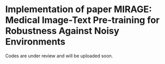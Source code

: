 # Implementation of paper MIRAGE: Medical Image-Text Pre-training for Robustness Against Noisy Environments

Codes are under review and will be uploaded soon. 